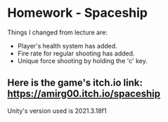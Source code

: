 # Homework - Spaceship

Things I changed from lecture are:
* Player's health system has added.
* Fire rate for regular shooting has added.
* Unique force shooting by holding the 'c' key.

Here is the game's itch.io link:
https://amirg00.itch.io/spaceship
---
Unity's version used is 2021.3.18f1

